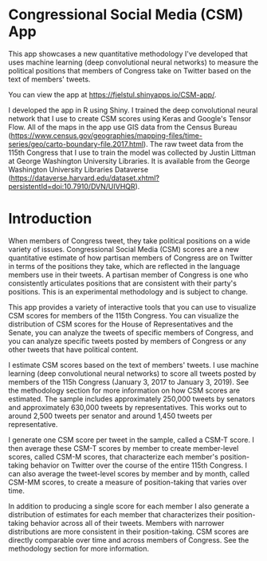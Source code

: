 # Congressional Social Media (CSM) App

This app showcases a new quantitative methodology I've developed that uses machine learning (deep convolutional neural networks) to measure the political positions that members of Congress take on Twitter based on the text of members' tweets.

You can view the app at https://fjelstul.shinyapps.io/CSM-app/. 

I developed the app in R using Shiny. I trained the deep convolutional neural network that I use to create CSM scores using Keras and Google's Tensor Flow. All of the maps in the app use GIS data from the Census Bureau (https://www.census.gov/geographies/mapping-files/time-series/geo/carto-boundary-file.2017.html). The raw tweet data from the 115th Congress that I use to train the model was collected by Justin Littman at George Washington University Libraries. It is available from the George Washington University Libraries Dataverse (https://dataverse.harvard.edu/dataset.xhtml?persistentId=doi:10.7910/DVN/UIVHQR).

# Introduction

When members of Congress tweet, they take political positions on a wide variety of issues. Congressional Social Media (CSM) scores are a new quantitative estimate of how partisan members of Congress are on Twitter in terms of the positions they take, which are reflected in the language members use in their tweets. A partisan member of Congress is one who consistently articulates positions that are consistent with their party's positions. This is an experimental methodology and is subject to change.

This app provides a variety of interactive tools that you can use to visualize CSM scores for members of the 115th Congress. You can visualize the distribution of CSM scores for the House of Representatives and the Senate, you can analyze the tweets of specific members of Congress, and you can analyze specific tweets posted by members of Congress or any other tweets that have political content.

I estimate CSM scores based on the text of members' tweets. I use machine learning (deep convolutional neural networks) to score all tweets posted by members of the 115h Congress (January 3, 2017 to January 3, 2019). See the methodology section for more information on how CSM scores are estimated. The sample includes approximately 250,000 tweets by senators and approximately 630,000 tweets by representatives. This works out to around 2,500 tweets per senator and around 1,450 tweets per representative.

I generate one CSM score per tweet in the sample, called a CSM-T score. I then average these CSM-T scores by member to create member-level scores, called CSM-M scores, that characterize each member's position-taking behavior on Twitter over the course of the entire 115th Congress. I can also average the tweet-level scores by member and by month, called CSM-MM scores, to create a measure of position-taking that varies over time.

In addition to producing a single score for each member I also generate a distribution of estimates for each member that characterizes their position-taking behavior across all of their tweets. Members with narrower distributions are more consistent in their position-taking. CSM scores are directly comparable over time and across members of Congress. See the methodology section for more information.



